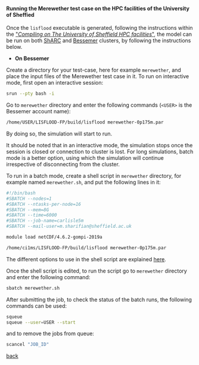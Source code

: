 #### Running the Merewether test case on the HPC facilities of the University of Sheffied

Once the `lisflood` executable is generated, following the instructions within the ["_Compiling on The University of Sheffield HPC facilities_"](/compile_hpc.md), 
the model can be run on both [ShARC](https://docs.hpc.shef.ac.uk/en/latest/sharc/index.html) and [Bessemer](https://docs.hpc.shef.ac.uk/en/latest/bessemer/index.html) clusters, by following the instructions below.

- **On Bessemer**

Create a directory for your test-case, here for example `merewether`, and place the input files of the Merewether test case in it. To run on interactive mode, first open an interactive session:

````bash
srun --pty bash -i
````

Go to `merewether` directory and enter the following commands (`<USER>` is the Bessemer account name):

````bash
/home/USER/LISFLOOD-FP/build/lisflood merewether-0p175m.par
````
By doing so, the simulation will start to run. 

It should be noted that in an interactive mode, the simulation stops once the session is closed or connection to cluster is lost. For long simulations, batch mode is a better option, using which the simulation will continue irrespective of disconnecting from the cluster.

To run in a batch mode, create a shell script in `merewether` directory, for example named `merewether.sh`, and put the following lines in it:

````bash
#!/bin/bash
#SBATCH --nodes=1
#SBATCH --ntasks-per-node=16
#SBATCH --mem=8G
#SBATCH --time=6000
#SBATCH --job-name=carlisle5m
#SBATCH --mail-user=m.sharifian@sheffield.ac.uk

module load netCDF/4.6.2-gompi-2019a

/home/ci1ms/LISFLOOD-FP/build/lisflood merewether-0p175m.par
````

The different options to use in the shell script are explained [here](https://docs.hpc.shef.ac.uk/en/latest/bessemer/slurm.html).


Once the shell script is edited, to run the script go to `merewether` directory and enter the following command:

````bash
sbatch merewether.sh
````

After submitting the job, to check the status of the batch runs, the following commands can be used:

````bash
squeue
squeue --user=USER --start
````

and to remove the jobs from queue:

````bash
scancel "JOB_ID"
````

[back](/Merewether3.md)
